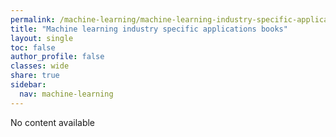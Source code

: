 ```yaml
---
permalink: /machine-learning/machine-learning-industry-specific-applications-books/
title: "Machine learning industry specific applications books"
layout: single
toc: false
author_profile: false
classes: wide
share: true
sidebar:
  nav: machine-learning
---
```


No content available